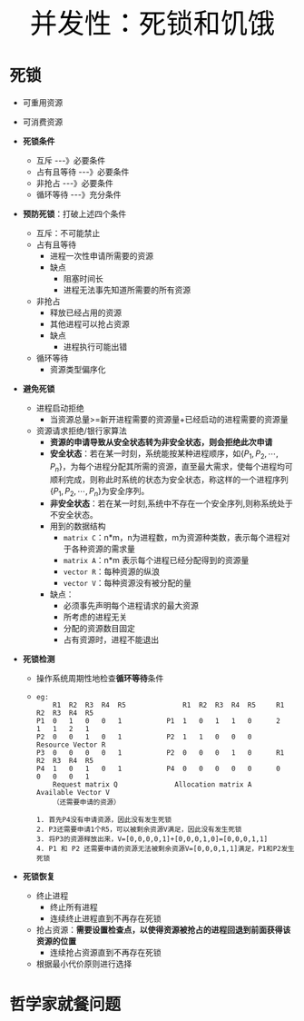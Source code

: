 <center><font face="黑体" color=black size=7>并发性：死锁和饥饿</font></center>

# 死锁

- 可重用资源
- 可消费资源
- **死锁条件**
  - 互斥                ---》必要条件
  - 占有且等待     ---》必要条件
  - 非抢占            ---》必要条件
  - 循环等待        ---》充分条件

- **预防死锁**：打破上述四个条件
  - 互斥：不可能禁止
  - 占有且等待
    - 进程一次性申请所需要的资源
    - 缺点
      - 阻塞时间长
      - 进程无法事先知道所需要的所有资源
  - 非抢占
    - 释放已经占用的资源
    - 其他进程可以抢占资源
    - 缺点
      - 进程执行可能出错
  - 循环等待
    - 资源类型偏序化
- **避免死锁**
  - 进程启动拒绝
    - 当资源总量>=新开进程需要的资源量+已经启动的进程需要的资源量
  - 资源请求拒绝/银行家算法
    - **资源的申请导致从安全状态转为非安全状态，则会拒绝此次申请**
    - **安全状态**：若在某一时刻，系统能按某种进程顺序，如$\left\{P_1, P_2, \cdots, P_n \right\}$，为每个进程分配其所需的资源，直至最大需求，使每个进程均可顺利完成，则称此时系统的状态为安全状态，称这样的一个进程序列$\left\{P_1, P_2, \cdots, P_n \right\}$为安全序列。
    - **非安全状态**：若在某一时刻,系统中不存在一个安全序列,则称系统处于不安全状态。
    - 用到的数据结构
      - `matrix C`：n*m，n为进程数，m为资源种类数，表示每个进程对于各种资源的需求量
      - `matrix A`：n*m 表示每个进程已经分配得到的资源量
      - `vector R`：每种资源的纵浪
      - `vector V`：每种资源没有被分配的量
    - 缺点：
      - 必须事先声明每个进程请求的最大资源
      - 所考虑的进程无关
      - 分配的资源数目固定
      - 占有资源时，进程不能退出

- **死锁检测**

  - 操作系统周期性地检查**循环等待**条件

  - ```
    eg:
       	R1	R2	R3	R4	R5           	R1	R2	R3	R4	R5     R1  R2  R3  R4  R5
    P1	0	1	0	0	1           P1	1	0	1	1	0      2   1   1   2   1
    P2	0	0	1	0	1           P2	1	1	0	0	0        Resource Vector R
    P3	0	0	0	0	1           P2	0	0	0	1	0      R1  R2  R3  R4  R5
    P4	1	0	1	0	1           P4	0	0	0	0	0      0   0   0   0   1
        Request matrix Q              Allocation matrix A       Available Vector V
        （还需要申请的资源）
        
    1. 首先P4没有申请资源，因此没有发生死锁
    2. P3还需要申请1个R5，可以被剩余资源V满足，因此没有发生死锁
    3. 将P3的资源释放出来，V=[0,0,0,0,1]+[0,0,0,1,0]=[0,0,0,1,1]
    4. P1 和 P2 还需要申请的资源无法被剩余资源V=[0,0,0,1,1]满足，P1和P2发生死锁
    ```

    

- **死锁恢复**

  - 终止进程
    - 终止所有进程
    - 连续终止进程直到不再存在死锁
  - 抢占资源：**需要设置检查点，以使得资源被抢占的进程回退到前面获得该资源的位置**
    - 连续抢占资源直到不再存在死锁
  - 根据最小代价原则进行选择



# 哲学家就餐问题

